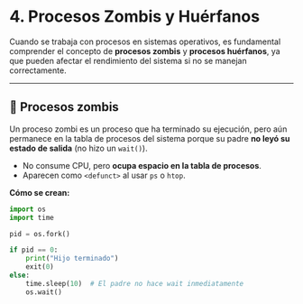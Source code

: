 # 4. Procesos Zombis y Huérfanos

Cuando se trabaja con procesos en sistemas operativos, es fundamental comprender el concepto de **procesos zombis** y **procesos huérfanos**, ya que pueden afectar el rendimiento del sistema si no se manejan correctamente.

---

## 🧟 Procesos zombis

Un proceso zombi es un proceso que ha terminado su ejecución, pero aún permanece en la tabla de procesos del sistema porque su padre **no leyó su estado de salida** (no hizo un `wait()`).

- No consume CPU, pero **ocupa espacio en la tabla de procesos**.
- Aparecen como `<defunct>` al usar `ps` o `htop`.

**Cómo se crean:**
```python
import os
import time

pid = os.fork()

if pid == 0:
    print("Hijo terminado")
    exit(0)
else:
    time.sleep(10)  # El padre no hace wait inmediatamente
    os.wait()
